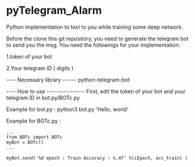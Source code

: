 # pyTelegram_Alarm
Python implementation to text to you while training some deep network.

Before the clone this git repository,
you need to generate the telegram bot to send you the msg.
You need the followings for your implementation:

1.token of your bot

2.Your telegram ID ( digits )


---- Necessary library ------
python-telegram-bot

---- How to use ----------------
First, edit the token of your bot and your telegram ID in bot.py/BOTc.py


Example for bot.py :
python3 bot.py 'Hello, world'

Example for BOTc.py :
~~~~~~~~~~~~~~( your_main_code.py )~~~~~~~~~~~~~
...
from BOTc import BOTc
myBot = BOTc()
...

myBot.send('%d epoch : Train Accuracy : %.4f' %(iEpoch, acc_train) )
~~~~~~~~~~~~~~~~~~~~~~~~~~~~~~~~~~~~~~~~~~~~~~~~~~~~~



